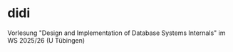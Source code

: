 # didi
Vorlesung "Design and Implementation of Database Systems Internals" im WS 2025/26 (U Tübingen)
